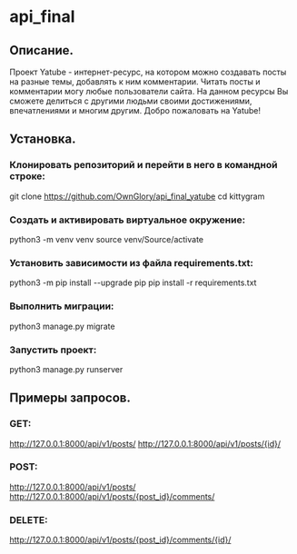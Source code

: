 # api_final
## Описание.
Проект Yatube - интернет-ресурс, на котором можно создавать посты на разные темы, добавлять к ним комментарии. Читать посты и комментарии могу любые пользователи сайта. На данном ресурсы Вы сможете делиться с другими людьми своими достижениями, впечатлениями и многим другим. Добро пожаловать на Yatube!

## Установка.
### Клонировать репозиторий и перейти в него в командной строке:

git clone https://github.com/OwnGlory/api_final_yatube
cd kittygram

### Cоздать и активировать виртуальное окружение:

python3 -m venv venv
source venv/Source/activate

### Установить зависимости из файла requirements.txt:

python3 -m pip install --upgrade pip
pip install -r requirements.txt

### Выполнить миграции:

python3 manage.py migrate

### Запустить проект:

python3 manage.py runserver

## Примеры запросов.

### GET:
http://127.0.0.1:8000/api/v1/posts/
http://127.0.0.1:8000/api/v1/posts/{id}/

### POST:
http://127.0.0.1:8000/api/v1/posts/
http://127.0.0.1:8000/api/v1/posts/{post_id}/comments/

### DELETE:
http://127.0.0.1:8000/api/v1/posts/{post_id}/comments/{id}/